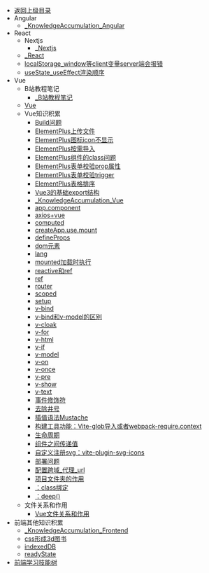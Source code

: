 - [返回上级目录](../_sidebar.md)
- Angular
    - [_KnowledgeAccumulation_Angular](Angular/_KnowledgeAccumulation_Angular.md)
- React
    - Nextjs
        - [_Nextjs](React/Nextjs/_Nextjs.md)
    - [_React](React/_React.md)
    - [localStorage_window等client变量server端会报错](React/localStorage_window等client变量server端会报错.md)
    - [useState_useEffect渲染顺序](React/useState_useEffect渲染顺序.md)
- Vue
    - B站教程笔记
        - [_B站教程笔记](Vue/B站教程笔记/_B站教程笔记.md)
    - [Vue](Vue/Vue.md)
    - Vue知识积累
        - [Build问题](Vue/Vue知识积累/Build问题.md)
        - [ElementPlus上传文件](Vue/Vue知识积累/ElementPlus上传文件.md)
        - [ElementPlus图标icon不显示](Vue/Vue知识积累/ElementPlus图标icon不显示.md)
        - [ElementPlus按需导入](Vue/Vue知识积累/ElementPlus按需导入.md)
        - [ElementPlus组件的class问题](Vue/Vue知识积累/ElementPlus组件的class问题.md)
        - [ElementPlus表单校验prop属性](Vue/Vue知识积累/ElementPlus表单校验prop属性.md)
        - [ElementPlus表单校验trigger](Vue/Vue知识积累/ElementPlus表单校验trigger.md)
        - [ElementPlus表格排序](Vue/Vue知识积累/ElementPlus表格排序.md)
        - [Vue3的基础export结构](Vue/Vue知识积累/Vue3的基础export结构.md)
        - [_KnowledgeAccumulation_Vue](Vue/Vue知识积累/_KnowledgeAccumulation_Vue.md)
        - [app.component](Vue/Vue知识积累/app.component.md)
        - [axios+vue](Vue/Vue知识积累/axios+vue.md)
        - [computed](Vue/Vue知识积累/computed.md)
        - [createApp.use.mount](Vue/Vue知识积累/createApp.use.mount.md)
        - [defineProps](Vue/Vue知识积累/defineProps.md)
        - [dom元素](Vue/Vue知识积累/dom元素.md)
        - [lang](Vue/Vue知识积累/lang.md)
        - [mounted加载时执行](Vue/Vue知识积累/mounted加载时执行.md)
        - [reactive和ref](Vue/Vue知识积累/reactive和ref.md)
        - [ref](Vue/Vue知识积累/ref.md)
        - [router](Vue/Vue知识积累/router.md)
        - [scoped](Vue/Vue知识积累/scoped.md)
        - [setup](Vue/Vue知识积累/setup.md)
        - [v-bind](Vue/Vue知识积累/v-bind.md)
        - [v-bind和v-model的区别](Vue/Vue知识积累/v-bind和v-model的区别.md)
        - [v-cloak](Vue/Vue知识积累/v-cloak.md)
        - [v-for](Vue/Vue知识积累/v-for.md)
        - [v-html](Vue/Vue知识积累/v-html.md)
        - [v-if](Vue/Vue知识积累/v-if.md)
        - [v-model](Vue/Vue知识积累/v-model.md)
        - [v-on](Vue/Vue知识积累/v-on.md)
        - [v-once](Vue/Vue知识积累/v-once.md)
        - [v-pre](Vue/Vue知识积累/v-pre.md)
        - [v-show](Vue/Vue知识积累/v-show.md)
        - [v-text](Vue/Vue知识积累/v-text.md)
        - [事件修饰符](Vue/Vue知识积累/事件修饰符.md)
        - [去除井号](Vue/Vue知识积累/去除井号.md)
        - [插值语法Mustache](Vue/Vue知识积累/插值语法Mustache.md)
        - [构建工具功能：Vite-glob导入或者webpack-require.context](Vue/Vue知识积累/构建工具功能：Vite-glob导入或者webpack-require.context.md)
        - [生命周期](Vue/Vue知识积累/生命周期.md)
        - [组件之间传递值](Vue/Vue知识积累/组件之间传递值.md)
        - [自定义注册svg：vite-plugin-svg-icons](Vue/Vue知识积累/自定义注册svg：vite-plugin-svg-icons.md)
        - [部署问题](Vue/Vue知识积累/部署问题.md)
        - [配置跨域_代理_url](Vue/Vue知识积累/配置跨域_代理_url.md)
        - [项目文件夹的作用](Vue/Vue知识积累/项目文件夹的作用.md)
        - [：class绑定](Vue/Vue知识积累/：class绑定.md)
        - [：deep()](Vue/Vue知识积累/：deep().md)
    - 文件关系和作用
        - [Vue文件关系和作用](Vue/文件关系和作用/Vue文件关系和作用.md)
- 前端其他知识积累
    - [_KnowledgeAccumulation_Frontend](前端其他知识积累/_KnowledgeAccumulation_Frontend.md)
    - [css形成3d图书](前端其他知识积累/css形成3d图书.md)
    - [indexedDB](前端其他知识积累/indexedDB.md)
    - [readyState](前端其他知识积累/readyState.md)
- [前端学习技能树](前端学习技能树.md)